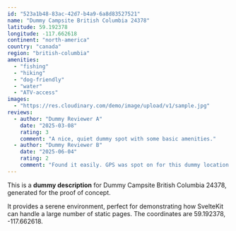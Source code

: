 ```yaml
---
id: "523a1b48-83ac-42d7-b4a9-6a8d83527521"
name: "Dummy Campsite British Columbia 24378"
latitude: 59.192378
longitude: -117.662618
continent: "north-america"
country: "canada"
region: "british-columbia"
amenities:
  - "fishing"
  - "hiking"
  - "dog-friendly"
  - "water"
  - "ATV-access"
images:
  - "https://res.cloudinary.com/demo/image/upload/v1/sample.jpg"
reviews:
  - author: "Dummy Reviewer A"
    date: "2025-03-08"
    rating: 3
    comment: "A nice, quiet dummy spot with some basic amenities."
  - author: "Dummy Reviewer B"
    date: "2025-06-04"
    rating: 2
    comment: "Found it easily. GPS was spot on for this dummy location."
---
```


This is a **dummy description** for Dummy Campsite British Columbia 24378, generated for the proof of concept.

It provides a serene environment, perfect for demonstrating how SvelteKit can handle a large number of static pages. The coordinates are 59.192378, -117.662618.
